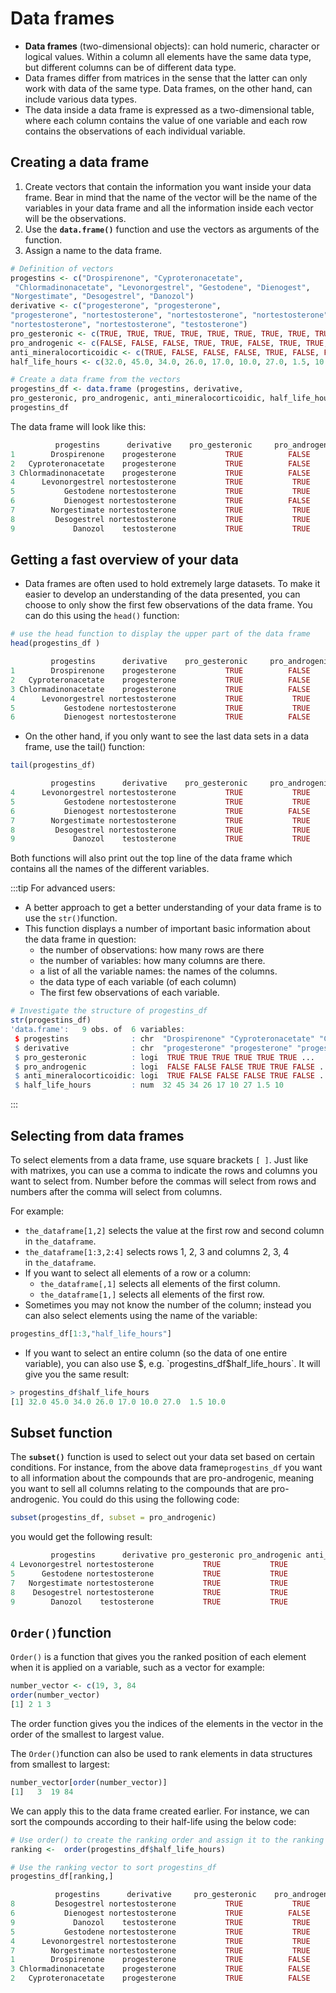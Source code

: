 # Data frames
- **Data frames** (two-dimensional objects): can hold numeric, character or logical values. Within a column all elements have the same data type, but different columns can be of different data type.
- Data frames differ from matrices in the sense that the latter can only work with data of the same type. Data frames, on the other hand, can include various data types.
- The data inside a data frame is expressed as a two-dimensional table, where each column contains the value of one variable and each row contains the observations of each individual variable.

## Creating a data frame

1. Create vectors that contain the information you want inside your data frame. Bear in mind that the name of the vector will be the name of the variables in your data frame and all the information inside each vector will be the observations.
2. Use the **`data.frame()`** function and use the vectors as arguments of the function.
3. Assign a name to the data frame.

```r
# Definition of vectors
progestins <- c("Drospirenone", "Cyproteronacetate",
 "Chlormadinonacetate", "Levonorgestrel", "Gestodene", "Dienogest", 
"Norgestimate", "Desogestrel", "Danozol")
derivative <- c("progesterone", "progesterone", 
"progesterone", "nortestosterone", "nortestosterone", "nortestosterone", 
"nortestosterone", "nortestosterone", "testosterone")
pro_gesteronic <- c(TRUE, TRUE, TRUE, TRUE, TRUE, TRUE, TRUE, TRUE, TRUE)
pro_androgenic <- c(FALSE, FALSE, FALSE, TRUE, TRUE, FALSE, TRUE, TRUE, TRUE)
anti_mineralocorticoidic <- c(TRUE, FALSE, FALSE, FALSE, TRUE, FALSE, FALSE, FALSE, FALSE)
half_life_hours <- c(32.0, 45.0, 34.0, 26.0, 17.0, 10.0, 27.0, 1.5, 10.0)

# Create a data frame from the vectors
progestins_df <- data.frame (progestins, derivative, 
pro_gesteronic, pro_androgenic, anti_mineralocorticoidic, half_life_hours)
progestins_df

```

The data frame will look like this:
```r
          progestins      derivative    pro_gesteronic     pro_androgenic  anti_mineralocorticoidic   half_life_hours
1        Drospirenone    progesterone           TRUE          FALSE           TRUE                         32.0
2   Cyproteronacetate    progesterone           TRUE          FALSE           FALSE                        45.0
3 Chlormadinonacetate    progesterone           TRUE          FALSE           FALSE                        34.0
4      Levonorgestrel nortestosterone           TRUE           TRUE           FALSE                        26.0
5           Gestodene nortestosterone           TRUE           TRUE           TRUE                         17.0
6           Dienogest nortestosterone           TRUE          FALSE           FALSE                        10.0
7        Norgestimate nortestosterone           TRUE           TRUE           FALSE                        27.0
8         Desogestrel nortestosterone           TRUE           TRUE           FALSE                        1.5
9             Danozol    testosterone           TRUE           TRUE           FALSE                        10.0

```

## Getting a fast overview of your data

- Data frames are often used to hold extremely large datasets. To make it easier to develop an understanding of the data presented, you can choose to only show the first few observations of the data frame. You can do this using the `head()` function:

```r
# use the head function to display the upper part of the data frame
head(progestins_df )

         progestins      derivative    pro_gesteronic     pro_androgenic  anti_mineralocorticoidic   half_life_hours
1        Drospirenone    progesterone           TRUE          FALSE           TRUE                         32.0
2   Cyproteronacetate    progesterone           TRUE          FALSE           FALSE                        45.0
3 Chlormadinonacetate    progesterone           TRUE          FALSE           FALSE                        34.0
4      Levonorgestrel nortestosterone           TRUE           TRUE           FALSE                        26.0
5           Gestodene nortestosterone           TRUE           TRUE           TRUE                         17.0
6           Dienogest nortestosterone           TRUE          FALSE           FALSE                        10.0

```

- On the other hand, if you only want to see the last data sets in a data frame, use the tail() function:
```r
tail(progestins_df)

         progestins      derivative    pro_gesteronic     pro_androgenic  anti_mineralocorticoidic   half_life_hours
4      Levonorgestrel nortestosterone           TRUE           TRUE           FALSE                        26.0
5           Gestodene nortestosterone           TRUE           TRUE           TRUE                         17.0
6           Dienogest nortestosterone           TRUE          FALSE           FALSE                        10.0
7        Norgestimate nortestosterone           TRUE           TRUE           FALSE                        27.0
8         Desogestrel nortestosterone           TRUE           TRUE           FALSE                        1.5
9             Danozol    testosterone           TRUE           TRUE           FALSE                        10.0
```

Both functions will also print out the top line of the data frame which contains all the names of the different variables.

:::tip For advanced users:

- A better approach to get a better understanding of your data frame is to use the `str()`function.
- This function displays a number of important basic information about the data frame in question:
    - the number of observations: how many rows are there
    - the number of variables: how many columns are there.
    - a list of all the variable names: the names of the columns.
    - the data type of each variable (of each column)
    - The first few observations of each variable.

```r
# Investigate the structure of progestins_df
str(progestins_df)
'data.frame':	9 obs. of  6 variables:
 $ progestins              : chr  "Drospirenone" "Cyproteronacetate" "Chlormadinonacetate" "Levonorgestrel" ...
 $ derivative              : chr  "progesterone" "progesterone" "progesterone" "nortestosterone" ...
 $ pro_gesteronic          : logi  TRUE TRUE TRUE TRUE TRUE TRUE ...
 $ pro_androgenic          : logi  FALSE FALSE FALSE TRUE TRUE FALSE ...
 $ anti_mineralocorticoidic: logi  TRUE FALSE FALSE FALSE TRUE FALSE ...
 $ half_life_hours         : num  32 45 34 26 17 10 27 1.5 10

```

:::

## Selecting from data frames

To select elements from a data frame, use square brackets `[ ]`. Just like with matrixes, you can use a comma to indicate the rows and columns you want to select from. Number before the commas will select from rows and numbers after the comma will select from columns. 

For example:

- `the_dataframe[1,2]` selects the value at the first row and second column in `the_dataframe`.
- `the_dataframe[1:3,2:4]` selects rows 1, 2, 3 and columns 2, 3, 4 in `the_dataframe`.
- If you want to select all elements of a row or a column:
    - `the_dataframe[,1]` selects all elements of the first column.
    - `the_dataframe[1,]` selects all elements of the first row.
- Sometimes you may not know the number of the column; instead you can also select elements using the name of the variable:

```r
progestins_df[1:3,"half_life_hours"]
```

- If you want to select an entire column (so the data of one entire variable), you can also use $, e.g. `progestins_df$half_life_hours`. It will give you the same result:

```r
> progestins_df$half_life_hours
[1] 32.0 45.0 34.0 26.0 17.0 10.0 27.0  1.5 10.0
```

## Subset function

The **`subset()`** function is used to select out your data set based on certain conditions. For instance, from the above data frame`progestins_df` you want to all information about the compounds that are pro-androgenic, meaning you want to sell all columns relating to the compounds that are pro-androgenic. You could do this using the following code:

```r
subset(progestins_df, subset = pro_androgenic)
```

you would get the following result:

```r
         progestins      derivative pro_gesteronic pro_androgenic anti_mineralocorticoidic half_life_hours
4 Levonorgestrel nortestosterone           TRUE           TRUE              FALSE               26.0
5      Gestodene nortestosterone           TRUE           TRUE              TRUE                17.0
7   Norgestimate nortestosterone           TRUE           TRUE              FALSE               27.0
8    Desogestrel nortestosterone           TRUE           TRUE              FALSE                1.5
9        Danozol    testosterone           TRUE           TRUE              FALSE             
```

## `Order()`function

`Order()` is a function that gives you the ranked position of each element when it is applied on a variable, such as a vector for example:

```r
number_vector <- c(19, 3, 84
order(number_vector)
[1] 2 1 3
```

The order function gives you the indices of the elements in the vector in the order of the smallest to largest value.

The `Order()`function can also be used to rank elements in data structures from smallest to largest:

```r
number_vector[order(number_vector)]
[1]   3  19 84
```

We can apply this to the data frame created earlier. For instance, we can sort the compounds according to their half-life using the below code:

```r
# Use order() to create the ranking order and assign it to the ranking vector
ranking <-  order(progestins_df$half_life_hours)

# Use the ranking vector to sort progestins_df
progestins_df[ranking,]

          progestins      derivative     pro_gesteronic    pro_androgenic   anti_mineralocorticoidic  half_life_hours
8         Desogestrel nortestosterone           TRUE           TRUE                    FALSE               1.5
6           Dienogest nortestosterone           TRUE          FALSE                    FALSE              10.0
9             Danozol    testosterone           TRUE           TRUE                    FALSE              10.0
5           Gestodene nortestosterone           TRUE           TRUE                     TRUE              17.0
4      Levonorgestrel nortestosterone           TRUE           TRUE                    FALSE              26.0
7        Norgestimate nortestosterone           TRUE           TRUE                    FALSE              27.0
1        Drospirenone    progesterone           TRUE          FALSE                     TRUE              32.0
3 Chlormadinonacetate    progesterone           TRUE          FALSE                    FALSE              34.0
2   Cyproteronacetate    progesterone           TRUE          FALSE                    FALSE              45.0

```